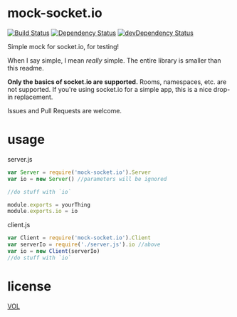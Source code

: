 mock-socket.io
==============

[![Build Status](https://travis-ci.org/ArtskydJ/mock-socket.io.svg?branch=master)](https://travis-ci.org/ArtskydJ/mock-socket.io)
[![Dependency Status](https://david-dm.org/artskydj/mock-socket.io.svg)](https://david-dm.org/artskydj/mock-socket.io)
[![devDependency Status](https://david-dm.org/artskydj/mock-socket.io/dev-status.svg)](https://david-dm.org/artskydj/mock-socket.io#info=devDependencies)

Simple mock for socket.io, for testing!

When I say simple, I mean *really* simple. The entire library is smaller than this readme.

**Only the basics of socket.io are supported.** Rooms, namespaces, etc. are not supported. If you're using socket.io for a simple app, this is a nice drop-in replacement.

Issues and Pull Requests are welcome.

# usage

server.js
```js
var Server = require('mock-socket.io').Server
var io = new Server() //parameters will be ignored

//do stuff with `io`

module.exports = yourThing
module.exports.io = io
```

client.js
```js
var Client = require('mock-socket.io').Client
var serverIo = require('./server.js').io //above
var io = new Client(serverIo)
//do stuff with `io`
```

# license

[VOL](http://veryopenlicense.com)
